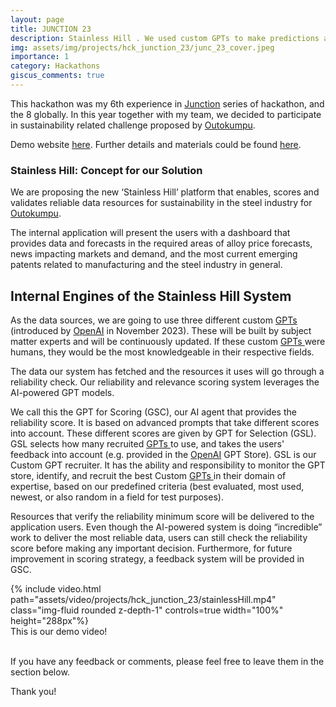 ```yaml
---
layout: page
title: JUNCTION 23
description: Stainless Hill . We used custom GPTs to make predictions about steel price, news impact on market and patent development
img: assets/img/projects/hck_junction_23/junc_23_cover.jpeg
importance: 1
category: Hackathons
giscus_comments: true
---
```


This hackathon was my 6th experience in <a href='https://www.hackjunction.com/'>Junction</a> series of hackathon, and the 8 globally.
In this year together with my team, we decided to participate in sustainability related challenge proposed by <a href='https://www.outokumpu.com/en'>Outokumpu</a>.

Demo website <a href='https://ptstest.com/stainlesshill/index.html'>here</a>. Further details and materials could be found <a href='https://eu.junctionplatform.com/dashboard/event/junction-2023'>here</a>.




### Stainless Hill: Concept for our Solution
We are proposing the new ‘Stainless Hill’ platform that enables, scores and validates reliable data resources for sustainability in the steel industry for <a href='https://www.outokumpu.com/en'>Outokumpu</a>.

The internal application will present the users with a dashboard that provides data and forecasts in the required areas of alloy price forecasts, news impacting markets and demand, and the most current emerging patents related to manufacturing and the steel industry in general.

## Internal Engines of the Stainless Hill System
As the data sources, we are going to use three different custom <a href='https://openai.com/blog/introducing-gpts'> GPTs </a> (introduced by <a href='https://www.openai.com'>OpenAI</a> in November 2023). These will be built by subject matter experts and will be continuously updated. If these custom <a href='https://openai.com/blog/introducing-gpts'> GPTs </a> were humans, they would be the most knowledgeable in their respective fields.

The data our system has fetched and the resources it uses will go through a reliability check. Our reliability and relevance scoring system leverages the AI-powered GPT models.

We call this the GPT for Scoring (GSC), our AI agent that provides the reliability score. It is based on advanced prompts that take different scores into account. These different scores are given by GPT for Selection (GSL). GSL selects how many recruited <a href='https://openai.com/blog/introducing-gpts'> GPTs </a> to use, and takes the users' feedback into account (e.g. provided in the <a href='https://www.openai.com'>OpenAI</a> GPT Store).
GSL is our Custom GPT recruiter. It has the ability and responsibility to monitor the GPT store, identify, and recruit the best Custom <a href='https://openai.com/blog/introducing-gpts'> GPTs </a> in their domain of expertise, based on our predefined criteria (best evaluated, most used, newest, or also random in a field for test purposes).

Resources that verify the reliability minimum score will be delivered to the application users. Even though the AI-powered system is doing “incredible” work to deliver the most reliable data, users can still check the reliability score before making any important decision. Furthermore, for future improvement in scoring strategy, a feedback system will be provided in GSC.


<div class="row mt-3">
    <div class="col-sm mt-md-0">
        {% include video.html path="assets/video/projects/hck_junction_23/stainlessHill.mp4" class="img-fluid rounded z-depth-1" controls=true  width="100%" height="288px"%}
    </div>
</div>
<div class="caption">
    This is our demo video!
</div>

<br>
<p>
If you have any feedback or comments, please feel free to leave them in the section below.

Thank you!
</p>

